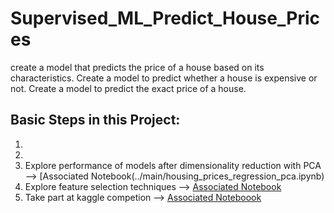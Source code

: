 # Supervised_ML_Predict_House_Prices
create a model that predicts the price of a house based on its characteristics. Create a model to predict whether a house is expensive or not. Create a model to predict the exact price of a house.




## Basic Steps in this Project: 
1. 
2. 
3. Explore performance of models after dimensionality reduction with PCA 
--> [Associated Notebook(../main/housing_prices_regression_pca.ipynb) 
4. Explore feature selection techniques 
--> [Associated Notebook](../main/feature_selection_housing_prices.ipynb) 
5. Take part at kaggle competion
--> [Associated Noteboook](../main/kaggle_competition_feature_selection_housing_prices_model.ipynb)

